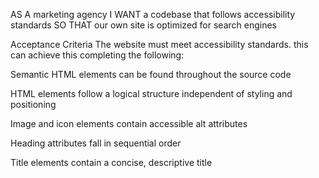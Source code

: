 AS A marketing agency
I WANT a codebase that follows accessibility standards
SO THAT our own site is optimized for search engines

Acceptance Criteria
The website must meet accessibility standards. this can achieve this completing the following:

Semantic HTML elements can be found throughout the source code

HTML elements follow a logical structure independent of styling and positioning

Image and icon elements contain accessible alt attributes

Heading attributes fall in sequential order

Title elements contain a concise, descriptive title
